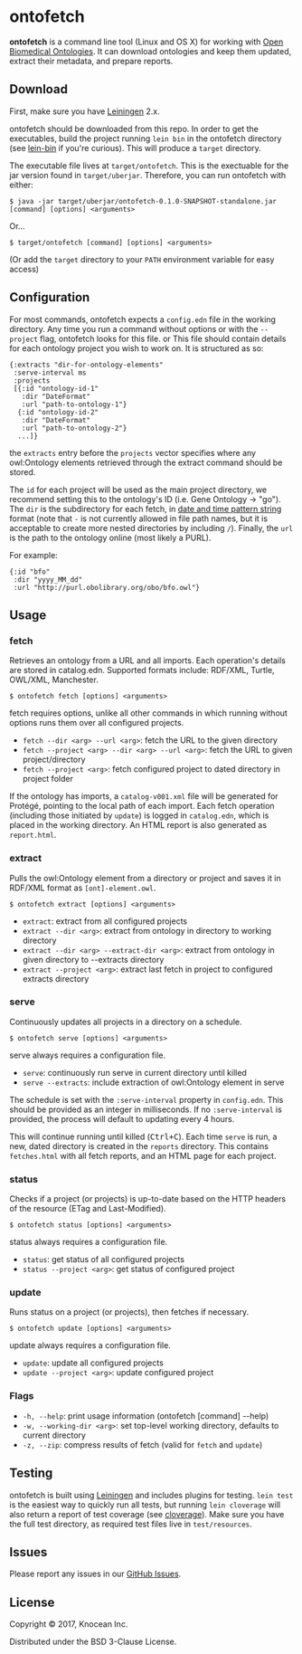 # ontofetch

**ontofetch** is a command line tool (Linux and OS X) for working with [Open Biomedical Ontologies](http://obofoundry.org/). It can download ontologies and keep them updated, extract their metadata, and prepare reports.

## Download

First, make sure you have [Leiningen](https://leiningen.org) 2.x.

ontofetch should be downloaded from this repo. In order to get the executables, build the project running `lein bin` in the ontofetch directory (see [lein-bin](https://github.com/Raynes/lein-bin) if you're curious). This will produce a `target` directory.

The executable file lives at `target/ontofetch`. This is the exectuable for the jar version found in `target/uberjar`. Therefore, you can run ontofetch with either:

    $ java -jar target/uberjar/ontofetch-0.1.0-SNAPSHOT-standalone.jar [command] [options] <arguments>

Or...

	$ target/ontofetch [command] [options] <arguments>

(Or add the `target` directory to your `PATH` environment variable for easy access)

## Configuration

For most commands, ontofetch expects a `config.edn` file in the working directory. Any time you run a command without options or with the  `--project` flag, ontofetch looks for this file. or This file should contain details for each ontology project you wish to work on. It is structured as so:

    {:extracts "dir-for-ontology-elements"
     :serve-interval ms
     :projects
     [{:id "ontology-id-1"
       :dir "DateFormat"
       :url "path-to-ontology-1"}
      {:id "ontology-id-2"
       :dir "DateFormat"
       :url "path-to-ontology-2"}
      ...]}

the `extracts` entry before the `projects` vector specifies where any owl:Ontology elements retrieved through the extract command should be stored.

The `id` for each project will be used as the main project directory, we recommend setting this to the ontology's ID (i.e. Gene Ontology -> "go"). The `dir` is the subdirectory for each fetch, in [date and time pattern string](https://docs.oracle.com/javase/7/docs/api/java/text/SimpleDateFormat.html) format (note that `-` is not currently allowed in file path names, but it is acceptable to create more nested directories by including `/`). Finally, the `url` is the path to the ontology online (most likely a PURL).

For example: 

    {:id "bfo"
     :dir "yyyy_MM_dd"
     :url "http://purl.obolibrary.org/obo/bfo.owl"}

## Usage

### fetch
Retrieves an ontology from a URL and all imports. Each operation's details are stored in catalog.edn. Supported formats include: RDF/XML, Turtle, OWL/XML, Manchester.

    $ ontofetch fetch [options] <arguments>

fetch requires options, unlike all other commands in which running without options runs them over all configured projects.

  * `fetch --dir <arg> --url <arg>`: fetch the URL to the given directory
  * `fetch --project <arg> --dir <arg> --url <arg>`: fetch the URL to given project/directory
  * `fetch --project <arg>`: fetch configured project to dated directory in project folder

If the ontology has imports, a `catalog-v001.xml` file will be generated for Protégé, pointing to the local path of each import. Each fetch operation (including those initiated by `update`) is logged in `catalog.edn`, which is placed in the working directory. An HTML report is also generated as `report.html`.

### extract

Pulls the owl:Ontology element from a directory or project and saves it in RDF/XML format as `[ont]-element.owl`.

    $ ontofetch extract [options] <arguments>

  * `extract`: extract from all configured projects
  * `extract --dir <arg>`: extract from ontology in directory to working directory
  * `extract --dir <arg> --extract-dir <arg>`: extract from ontology in given directory to --extracts directory
  * `extract --project <arg>`: extract last fetch in project to configured extracts directory
  
### serve

Continuously updates all projects in a directory on a schedule.

    $ ontofetch serve [options] <arguments>

serve always requires a configuration file.

  * `serve`: continuously run serve in current directory until killed
  * `serve --extracts`: include extraction of owl:Ontology element in serve
  
The schedule is set with the `:serve-interval` property in `config.edn`. This should be provided as an integer in milliseconds. If no `:serve-interval` is provided, the process will default to updating every 4 hours.

This will continue running until killed (<kbd>Ctrl+C</kbd>). Each time `serve` is run, a new, dated directory is created in the `reports` directory. This contains `fetches.html` with all fetch reports, and an HTML page for each project.

### status

Checks if a project (or projects) is up-to-date based on the HTTP headers of the resource (ETag and Last-Modified).

    $ ontofetch status [options] <arguments>

status always requires a configuration file.

  * `status`: get status of all configured projects
  * `status --project <arg>`: get status of configured project

### update

Runs status on a project (or projects), then fetches if necessary.

    $ ontofetch update [options] <arguments>

update always requires a configuration file.

  * `update`: update all configured projects
  * `update --project <arg>`: update configured project

### Flags

* `-h, --help`: print usage information (ontofetch [command] --help)
* `-w, --working-dir <arg>`: set top-level working directory, defaults to current directory
* `-z, --zip`: compress results of fetch (valid for `fetch` and `update`)

## Testing

ontofetch is built using [Leiningen](https://leiningen.org) and includes plugins for testing. `lein test` is the easiest way to quickly run all tests, but running `lein cloverage` will also return a report of test coverage (see [cloverage](https://github.com/cloverage/cloverage)). Make sure you have the full test directory, as required test files live in `test/resources`.

## Issues

Please report any issues in our [GitHub Issues](https://github.com/knocean/ontofetch/issues).

## License

Copyright © 2017, Knocean Inc.

Distributed under the BSD 3-Clause License.
